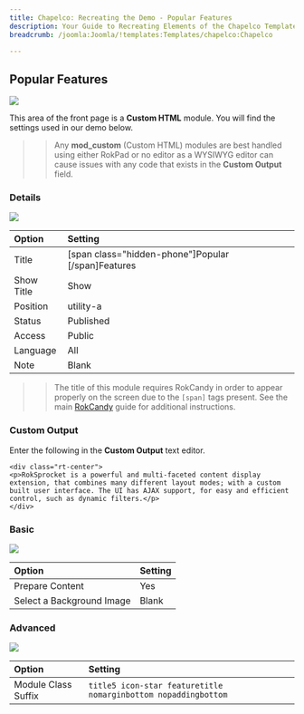 ```yaml
---
title: Chapelco: Recreating the Demo - Popular Features
description: Your Guide to Recreating Elements of the Chapelco Template for Joomla
breadcrumb: /joomla:Joomla/!templates:Templates/chapelco:Chapelco

---
```


Popular Features
-----
![][demo]

This area of the front page is a **Custom HTML** module. You will find the settings used in our demo below.

>> Any **mod_custom** (Custom HTML) modules are best handled using either RokPad or no editor as a WYSIWYG editor can cause issues with any code that exists in the **Custom Output** field.

### Details
![][demo2]

| Option     | Setting                                            |  
| :--------- | :------------------------------------------------- |  
| Title      | [span class="hidden-phone"]Popular [/span]Features |  
| Show Title | Show                                               |  
| Position   | utility-a                                          |  
| Status     | Published                                          |  
| Access     | Public                                             |  
| Language   | All                                                |  
| Note       | Blank                                              |  

>> The title of this module requires RokCandy in order to appear properly on the screen due to the `[span]` tags present. See the main [RokCandy](../../extensions/rokcandy/rokcandy_use.md#rokcandy-use-in-rockettheme-template-demos) guide for additional instructions.

### Custom Output
Enter the following in the **Custom Output** text editor.

~~~
<div class="rt-center">
<p>RokSprocket is a powerful and multi-faceted content display extension, that combines many different layout modes; with a custom built user interface. The UI has AJAX support, for easy and efficient control, such as dynamic filters.</p>
</div>
~~~

### Basic
![][demo3]

| Option                    | Setting |  
| :------------------------ | :------ |  
| Prepare Content           | Yes     |  
| Select a Background Image | Blank   |

### Advanced
![][demo4]

| Option              | Setting                                                        |  
| :------------------ | :------------------------------------------------------------- |  
| Module Class Suffix | `title5 icon-star featuretitle nomarginbottom nopaddingbottom` |  

[demo]: assets/demo_3.jpeg
[demo2]: assets/features_1.jpeg
[demo3]: assets/features_2.jpeg
[demo4]: assets/features_3.jpeg